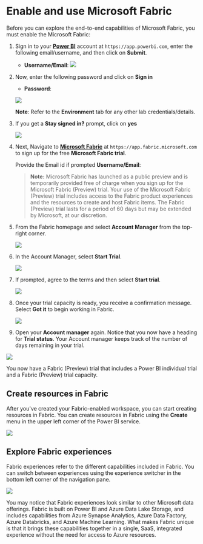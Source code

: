 # Enable and use Microsoft Fabric

Before you can explore the end-to-end capabilities of Microsoft Fabric, you must enable the Microsoft Fabric:

1. Sign in to your **[Power BI](https://app.powerbi.com/)** account at `https://app.powerbi.com`, enter the following email/username, and then click on **Submit**.  

   * **Username/Email**:  <inject key="AzureAdUserEmail"></inject>
     ![](images/pbi-home-page.png)

2. Now, enter the following password and click on **Sign in**

   * **Password**:  <inject key="AzureAdUserPassword"></inject>
   
   ![](images/pbi-password.png)

   **Note**: Refer to the **Environment** tab for any other lab credentials/details.

3. If you get a **Stay signed in?** prompt, click on **yes**

   ![](images/pbi-prompt.png)

4. Next, Navigate to **[Microsoft Fabric](https://app.fabric.microsoft.com)** at `https://app.fabric.microsoft.com` to sign up for the free **Microsoft Fabric trial**.

   Provide the Email id if prompted **Username/Email**:  <inject key="AzureAdUserEmail"></inject> 

   >**Note:** Microsoft Fabric has launched as a public preview and is temporarily provided free of charge when you sign up for the Microsoft Fabric (Preview) trial. Your use of the Microsoft Fabric (Preview) trial includes access to the Fabric product experiences and the resources to create and host Fabric items. The Fabric (Preview) trial lasts for a period of 60 days but may be extended by Microsoft, at our discretion.

6. From the Fabric homepage and select **Account Manager** from the top-right corner.

   ![](images/fabric-home-page.png)
   
7. In the Account Manager, select **Start Trial**.

   ![](images/me-control.png)
   
8. If prompted, agree to the terms and then select **Start trial**. 

   ![](images/start-trial-click.png)
   
9. Once your trial capacity is ready, you receive a confirmation message. Select **Got it** to begin working in Fabric.

   ![](images/start-trial-success.png)
   
10. Open your **Account manager** again. Notice that you now have a heading for **Trial status**. Your Account manager keeps track of the number of days remaining in your trial.

   ![](images/trial-status-me-control.png)

   You now have a Fabric (Preview) trial that includes a Power BI individual trial and a Fabric (Preview) trial capacity.

## Create resources in Fabric
After you've created your Fabric-enabled workspace, you can start creating resources in Fabric. You can create resources in Fabric using the **Create** menu in the upper left corner of the Power BI service.

![](images/fabric-create.png)

## Explore Fabric experiences

Fabric experiences refer to the different capabilities included in Fabric. You can switch between experiences using the experience switcher in the bottom left corner of the navigation pane.

![](images/check-fabric-access.png)

You may notice that Fabric experiences look similar to other Microsoft data offerings. Fabric is built on Power BI and Azure Data Lake Storage, and includes capabilities from Azure Synapse Analytics, Azure Data Factory, Azure Databricks, and Azure Machine Learning. What makes Fabric unique is that it brings these capabilities together in a single, SaaS, integrated experience without the need for access to Azure resources.
